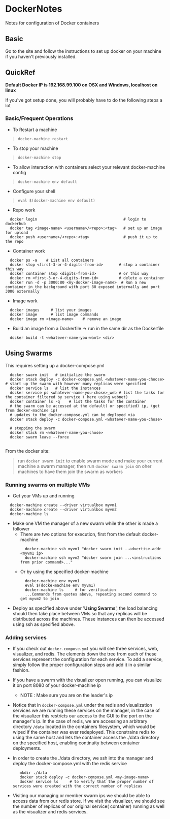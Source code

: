 # DockerNotes
Notes for configuration of Docker containers

## Basic
Go to the site and follow the instructions to set up docker on your machine
if you haven't previously installed.

## QuickRef

**Default Docker IP is 192.168.99.100 on OSX and Windows, localhost on linux**

If you've got setup done, you will probably have to do the following steps  a lot

### Basic/Frequent Operations
- To Restart a machine
> ```docker-machine restart```
- To stop your machine
> ```docker-machine stop```

- To allow interaction with containers select your relevant
docker-machine config
> ```docker-machine env default```
- Configure your shell
> ```eval $(docker-machine env default)```
- Repo work
```
  docker login                                      # login to dockerhub
  docker tag <image-name> <username>/<repo>:<tag>   # set up an image for upload
  docker push <username>/<repo>:<tag>               # push it up to the repo
```
- Container work
```
  docker ps -a    # List all containers
  docker stop <first-3-or-4-digits-from-id>       # stop a container this way
  docker container stop <digits-from-id>          # or this way
  docker rm <first-3-or-4-digits-from-id>         # delete a container
  docker run -d -p 3000:80 <my-docker-image-name>  # Run a new container in the background with port 80 exposed internally and port 3000 externally
```
- Image work
``` 
  docker images     # list your images
  docker image      # list image commands
  docker image rm <image-name>    # remove an image
```
- Build an image from a Dockerfile -> run in the same dir as the Dockerfile
```
  docker build -t <whatever-name-you-want> <dir>
```

## Using Swarms
This requires setting up a docker-compose.yml
```
  docker swarm init   # initialize the swarm
  docker stack deploy -c docker-compose.yml <whatever-name-you-choose>    # start up the swarm with however many replicas were specified
  docker service ls   # list the instances
  docker service ps <whatever-name-you-chose>_web # list the tasks for the container filtered by service ( here using webnet)
  docker container ls -q    # list the tasks for the container
  # the swarm can be accessed at the default( or specified) ip, (get from docker-machine ip)
  # updates to the docker-compose.yml can be deployed via
  docker stack deploy -c docker-compose.yml <whatever-name-you-chose>
  
  # stopping the swarm
  docker stack rm <whatever-name-you-chose>
  docker swarm leave --force
  
```

From the docker site:
> run `docker swarm init` to enable swarm mode and make your current machine a swarm manager, then run `docker swarm join` on oher machines to have them join the swarm as workers

### Running swarms on multiple VMs
* Get your VMs up and running
```
  docker-machine create --driver virtualbox myvm1
  docker-machine create --driver virtualbox myvm2
  docker-machine ls
```  
* Make one VM the manager of a new swarm while the other is made a follower
  - There are two options for execution, first from the default docker-machine
    ```
      docker-machine ssh myvm1 "docker swarm init --advertise-addr <myvm1 ip>
      docker-machine ssh myvm2 "docker swarm join ...<instructions from prior command>..."  
    ```
  - Or by using the specified docker-machine
    ```
      docker-machine env myvm1
      eval $(docke-machine env myvm1)
      docker-machine ls     # for verification
      ...Commands from quotes above, repeating second command to get myvm2 to join
    ```
* Deploy as specified above under '**Using Swarms**', the load balancing should then take place between VMs so that
any replicas will be distributed across the machines. These instances can then be accessed using ssh as specified above. 

### Adding services

* If you check out `docker-compose.yml` you will see three services, web, visualizer, and redis. The elements down the tree from each of these services represent the configuration for each service. To add a service, simply follow the proper configuration steps and add it in a similar fashion. 
* If you have a swarm with the visualizer open running, you can visualize it on port 8080 of your docker-machine ip
  - NOTE : Make sure you are on the leader's ip

* Notice that in `docker-compose.yml` under the redis and visualization services we are running these services on the manager, in the case of the visualizer this restricts our access to the GUI to the port on the manager's ip. In the case of redis, we are accessing an arbitrary directory `/data` located in the containers filesystem, which would be wiped if the container was ever redeployed. This constrains redis to using the same host and lets the container access the ./data directory on the specified host, enabling continuity between container deployments.
* In order to create the ./data directory, we ssh into the manager and deploy the docker-compose.yml with the redis service
   ```
      mkdir ./data
      docker stack deploy -c docker-compose.yml <my-image-name>
      docker service ls     # to verify that the proper number of services were created with the correct number of replicas
   ```
* Visiting our managing or member swarm ips we should be able to access data from our redis store. If we visit 
the visualizer, we should see the number of replicas of our original service( container) running as well as the visualizer and redis services. 

  




  

